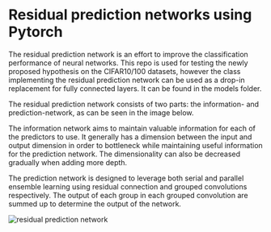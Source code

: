 # Residual prediction networks using Pytorch
The residual prediction network is an effort to improve the classification performance of neural networks.
This repo is used for testing the newly proposed hypothesis on the CIFAR10/100 datasets, however the class implementing the residual prediction network can be used as a drop-in replacement for fully connected layers. It can be found in the models folder.

The residual prediction network consists of two parts: the information- and prediction-network, as can be seen in the image below.

The information network aims to maintain valuable information for each of the predictors to use. It generally has a dimension between the input and output dimension in order to bottleneck while maintaining useful information for the prediction network. The dimensionality can also be decreased gradually when adding more depth.

The prediction network is designed to leverage both serial and parallel ensemble learning using residual connection and grouped convolutions respectively. The output of each group in each grouped convolution are summed up to determine the output of the network.

![residual prediction network](https://user-images.githubusercontent.com/28607837/50612769-81cf8b80-0edb-11e9-8072-16e6e8da5f20.png)
